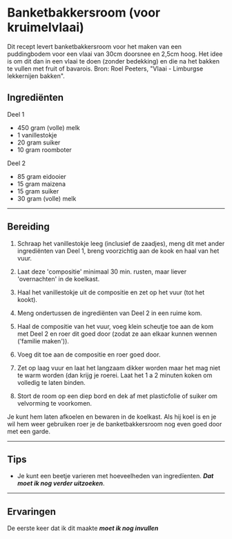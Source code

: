 # Banketbakkersroom (voor kruimelvlaai)

Dit recept levert banketbakkersroom voor het maken van een puddingbodem voor een vlaai van 30cm doorsnee en 2,5cm hoog.
Het idee is om dit dan in een vlaai te doen (zonder bedekking) en die na het bakken te vullen met fruit of bavarois.
Bron: Roel Peeters, "Vlaai - Limburgse lekkernijen bakken".

## Ingrediënten

Deel 1
- 450 gram (volle) melk
- 1 vanillestokje
- 20 gram suiker
- 10 gram roomboter

Deel 2
- 85 gram eidooier
- 15 gram maizena
- 15 gram suiker
- 30 gram (volle) melk

---

## Bereiding

1. Schraap het vanillestokje leeg (inclusief de zaadjes), meng dit met ander ingrediënten van Deel 1, breng voorzichtig aan de kook en haal van het vuur.
2. Laat deze 'compositie' minimaal 30 min. rusten, maar liever 'overnachten' in de koelkast.

3. Haal het vanillestokje uit de compositie en zet op het vuur (tot het kookt).
4. Meng ondertussen de ingrediënten van Deel 2 in een ruime kom.
5. Haal de compositie van het vuur, voeg klein scheutje toe aan de kom met Deel 2 en roer dit goed door (zodat ze aan elkaar kunnen wennen ('familie maken')).
6. Voeg dit toe aan de compositie en roer goed door.
7. Zet op laag vuur en laat het langzaam dikker worden maar het mag niet te warm worden (dan krijg je roerei. Laat het 1 a 2 minuten koken om volledig te laten binden.
8. Stort de room op een diep bord en dek af met plasticfolie of suiker om velvorming te voorkomen. 
 
Je kunt hem laten afkoelen en bewaren in de koelkast. Als hij koel is en je wil hem weer gebruiken roer je de banketbakkersroom nog even goed door met een garde.

---

## Tips

- Je kunt een beetje varieren met hoeveelheden van ingredïenten. ***Dat moet ik nog verder uitzoeken***.
  
---

## Ervaringen

De eerste keer dat ik dit maakte ***moet ik nog invullen***